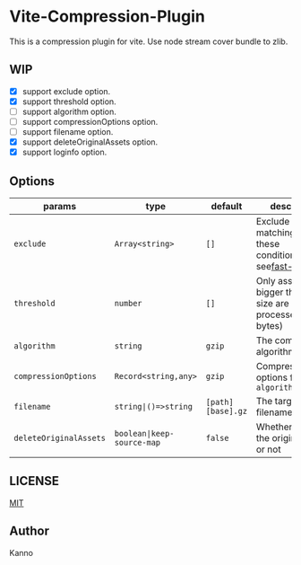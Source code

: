 # Vite-Compression-Plugin

This is a compression plugin for vite. Use node stream cover bundle to zlib.

## WIP

- [x] support exclude option.
- [x] support threshold option.
- [ ] support algorithm option.
- [ ] support compressionOptions option.
- [ ] support filename option.
- [x] support deleteOriginalAssets option.
- [x] support loginfo option.

## Options

| params                 | type                       | default           | description                                                                                                                                               |
| ---------------------- | -------------------------- | ----------------- | --------------------------------------------------------------------------------------------------------------------------------------------------------- |
| `exclude`              | `Array<string>`            | `[]`              | Exclude all assets matching any of these conditions,Details see[fast-glob](https://www.npmjs.com/package/fast-glob#how-to-exclude-directory-from-reading) |
| `threshold`            | `number`                   | `[]`              | Only assets bigger than this size are processed (in bytes)                                                                                                |
| `algorithm`            | `string`                   | `gzip`            | The compression algorithm/function                                                                                                                        |
| `compressionOptions`   | `Record<string,any>`       | `gzip`            | Compression options for `algorithm`                                                                                                                       |
| `filename`             | `string\|()=>string`       | `[path][base].gz` | The target asset filename                                                                                                                                 |
| `deleteOriginalAssets` | `boolean\|keep-source-map` | `false`           | Whether to delete the original assets or not                                                                                                              |

## LICENSE

[MIT](./LICENSE)

## Author

Kanno
